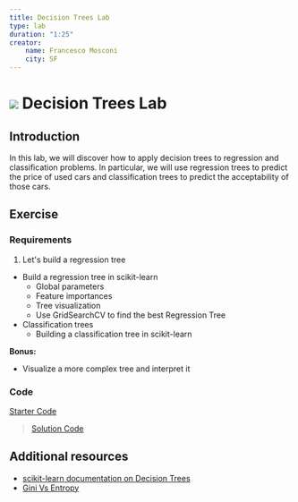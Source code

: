 ```yaml
---
title: Decision Trees Lab
type: lab
duration: "1:25"
creator:
    name: Francesco Mosconi
    city: SF
---
```


# ![](https://ga-dash.s3.amazonaws.com/production/assets/logo-9f88ae6c9c3871690e33280fcf557f33.png) Decision Trees Lab

## Introduction

In this lab, we will discover how to apply decision trees to regression and classification problems. In particular, we will use regression trees to predict the price of used cars and classification trees to predict the acceptability of those cars.

## Exercise

### Requirements

1. Let's build a regression tree
- Build a regression tree in scikit-learn
    - Global parameters
    - Feature importances
    - Tree visualization
    - Use GridSearchCV to find the best Regression Tree
- Classification trees
    - Building a classification tree in scikit-learn

**Bonus:**

- Visualize a more complex tree and interpret it


### Code

[Starter Code](./code/starter-code/starter-code-1_2.ipynb)

>[Solution Code](./code/solution-code/solution-code-1_2.ipynb)

## Additional resources

- [scikit-learn documentation on Decision Trees](http://scikit-learn.org/stable/modules/tree.html)
- [Gini Vs Entropy](http://www.garysieling.com/blog/sklearn-gini-vs-entropy-criteria)
